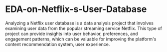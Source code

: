 # EDA-on-Netflix-s-User-Database
Analyzing a Netflix user database is a data analysis project that involves examining user data from the popular streaming service Netflix. This type of project can provide insights into user behavior, preferences, and engagement patterns, which can be valuable for improving the platform's content recommendation system, user experience.
